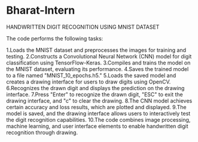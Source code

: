 # Bharat-Intern

HANDWRITTEN DIGIT RECOGNITION USING MNIST DATASET

The code performs the following tasks:

1.Loads the MNIST dataset and preprocesses the images for training and testing.
2.Constructs a Convolutional Neural Network (CNN) model for digit classification using TensorFlow-Keras.
3.Compiles and trains the model on the MNIST dataset, evaluating its performance.
4.Saves the trained model to a file named "MNIST_10_epochs.h5."
5.Loads the saved model and creates a drawing interface for users to draw digits using OpenCV.
6.Recognizes the drawn digit and displays the prediction on the drawing interface.
7.Press "Enter" to recognize the drawn digit, "ESC" to exit the drawing interface, and "c" to clear the drawing.
8.The CNN model achieves certain accuracy and loss results, which are plotted and displayed.
9.The model is saved, and the drawing interface allows users to interactively test the digit recognition capabilities.
10.The code combines image processing, machine learning, and user interface elements to enable handwritten digit recognition through drawing.
